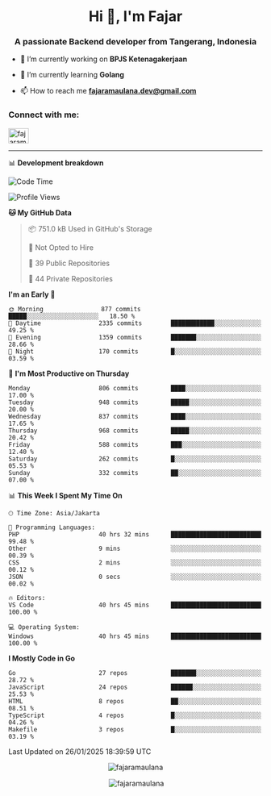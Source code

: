 <h1 align="center">Hi 👋, I'm Fajar</h1>
<h3 align="center">A passionate Backend developer from Tangerang, Indonesia</h3>

<!-- <p align="left"> <img src="https://komarev.com/ghpvc/?username=fajaramaulana&label=Profile%20views&color=0e75b6&style=flat" alt="fajaramaulana" /> </p> -->

- 🔭 I’m currently working on **BPJS Ketenagakerjaan**

- 🌱 I’m currently learning **Golang**

- 📫 How to reach me **fajaramaulana.dev@gmail.com**

<h3 align="left">Connect with me:</h3>
<p align="left">
<a href="https://linkedin.com/in/fajar-agus-maulana-73533a180/" target="blank"><img align="center" src="https://raw.githubusercontent.com/rahuldkjain/github-profile-readme-generator/master/src/images/icons/Social/linked-in-alt.svg" alt="fajaramaulana" height="30" width="40" /></a>
</p>

-------

📊 **Development breakdown**
<!--START_SECTION:waka-->
![Code Time](http://img.shields.io/badge/Code%20Time-2%2C608%20hrs%205%20mins-blue)

![Profile Views](http://img.shields.io/badge/Profile%20Views-0-blue)

**🐱 My GitHub Data** 

> 📦 751.0 kB Used in GitHub's Storage 
 > 
> 🚫 Not Opted to Hire
 > 
> 📜 39 Public Repositories 
 > 
> 🔑 44 Private Repositories 
 > 
**I'm an Early 🐤** 

```text
🌞 Morning                877 commits         █████░░░░░░░░░░░░░░░░░░░░   18.50 % 
🌆 Daytime                2335 commits        ████████████░░░░░░░░░░░░░   49.25 % 
🌃 Evening                1359 commits        ███████░░░░░░░░░░░░░░░░░░   28.66 % 
🌙 Night                  170 commits         █░░░░░░░░░░░░░░░░░░░░░░░░   03.59 % 
```
📅 **I'm Most Productive on Thursday** 

```text
Monday                   806 commits         ████░░░░░░░░░░░░░░░░░░░░░   17.00 % 
Tuesday                  948 commits         █████░░░░░░░░░░░░░░░░░░░░   20.00 % 
Wednesday                837 commits         ████░░░░░░░░░░░░░░░░░░░░░   17.65 % 
Thursday                 968 commits         █████░░░░░░░░░░░░░░░░░░░░   20.42 % 
Friday                   588 commits         ███░░░░░░░░░░░░░░░░░░░░░░   12.40 % 
Saturday                 262 commits         █░░░░░░░░░░░░░░░░░░░░░░░░   05.53 % 
Sunday                   332 commits         ██░░░░░░░░░░░░░░░░░░░░░░░   07.00 % 
```


📊 **This Week I Spent My Time On** 

```text
🕑︎ Time Zone: Asia/Jakarta

💬 Programming Languages: 
PHP                      40 hrs 32 mins      █████████████████████████   99.48 % 
Other                    9 mins              ░░░░░░░░░░░░░░░░░░░░░░░░░   00.39 % 
CSS                      2 mins              ░░░░░░░░░░░░░░░░░░░░░░░░░   00.12 % 
JSON                     0 secs              ░░░░░░░░░░░░░░░░░░░░░░░░░   00.02 % 

🔥 Editors: 
VS Code                  40 hrs 45 mins      █████████████████████████   100.00 % 

💻 Operating System: 
Windows                  40 hrs 45 mins      █████████████████████████   100.00 % 
```

**I Mostly Code in Go** 

```text
Go                       27 repos            ███████░░░░░░░░░░░░░░░░░░   28.72 % 
JavaScript               24 repos            ██████░░░░░░░░░░░░░░░░░░░   25.53 % 
HTML                     8 repos             ██░░░░░░░░░░░░░░░░░░░░░░░   08.51 % 
TypeScript               4 repos             █░░░░░░░░░░░░░░░░░░░░░░░░   04.26 % 
Makefile                 3 repos             █░░░░░░░░░░░░░░░░░░░░░░░░   03.19 % 
```




 Last Updated on 26/01/2025 18:39:59 UTC
<!--END_SECTION:waka-->
<p align="center"><img align="center" src="https://github-readme-stats.vercel.app/api/top-langs?username=fajaramaulana&show_icons=true&locale=en&layout=compact" alt="fajaramaulana" /></p>

<p align="center">&nbsp;<img align="center" src="https://github-readme-stats.vercel.app/api?username=fajaramaulana&show_icons=true&locale=en" alt="fajaramaulana" /></p>
